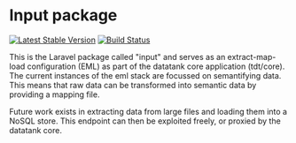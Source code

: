 # Input package

[![Latest Stable Version](https://poser.pugx.org/tdt/input/version.png)](https://packagist.org/packages/tdt/input)
[![Build Status](https://travis-ci.org/tdt/input.png?branch=development)](https://travis-ci.org/tdt/input)

This is the Laravel package called "input" and serves as an extract-map-load configuration (EML) as part of the datatank core application (tdt/core). The current instances of the eml stack are focussed on semantifying data. This means that raw data can be transformed into semantic data by providing a mapping file.

Future work exists in extracting data from large files and loading them into a NoSQL store. This endpoint can then be exploited freely, or proxied by the datatank core.